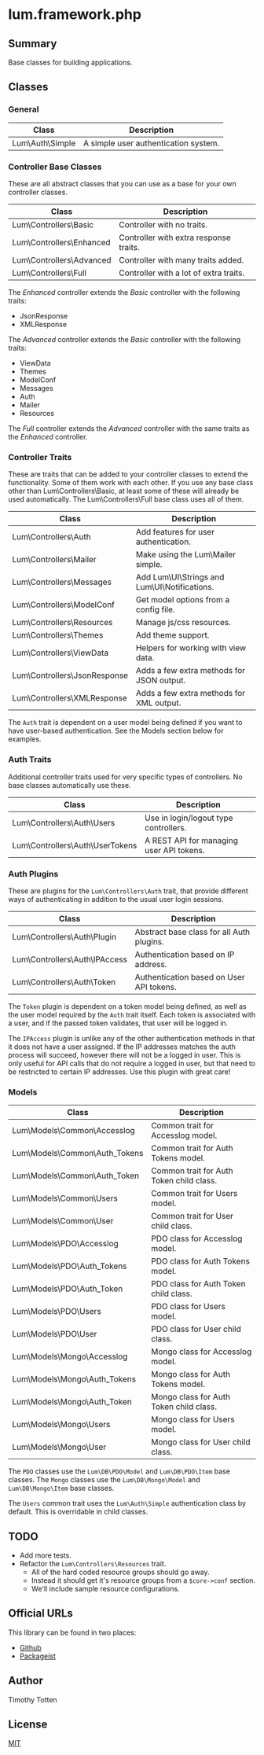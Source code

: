 # lum.framework.php

## Summary

Base classes for building applications.

## Classes

### General

| Class                       | Description                                   |
| --------------------------- | --------------------------------------------- |
| Lum\Auth\Simple             | A simple user authentication system.          |

### Controller Base Classes

These are all abstract classes that you can use as a base for your own
controller classes.

| Class                       | Description                                   |
| --------------------------- | --------------------------------------------- |
| Lum\Controllers\Basic       | Controller with no traits.                    |
| Lum\Controllers\Enhanced    | Controller with extra response traits.        |
| Lum\Controllers\Advanced    | Controller with many traits added.            |
| Lum\Controllers\Full        | Controller with a lot of extra traits.        |

The _Enhanced_ controller extends the _Basic_ controller with the following
traits:

- JsonResponse
- XMLResponse

The _Advanced_ controller extends the _Basic_ controller with the following
traits:

- ViewData
- Themes
- ModelConf
- Messages
- Auth
- Mailer
- Resources

The _Full_ controller extends the _Advanced_ controller with the same traits
as the _Enhanced_ controller.

### Controller Traits

These are traits that can be added to your controller classes to extend
the functionality. Some of them work with each other. If you use any base
class other than Lum\Controllers\Basic, at least some of these will already
be used automatically. The Lum\Controllers\Full base class uses all of them.

| Class                        | Description                                  |
| ---------------------------  | -------------------------------------------- |
| Lum\Controllers\Auth         | Add features for user authentication.        |
| Lum\Controllers\Mailer       | Make using the Lum\Mailer simple.            |
| Lum\Controllers\Messages     | Add Lum\UI\Strings and Lum\UI\Notifications. |
| Lum\Controllers\ModelConf    | Get model options from a config file.        |
| Lum\Controllers\Resources    | Manage js/css resources.                     |
| Lum\Controllers\Themes       | Add theme support.                           |
| Lum\Controllers\ViewData     | Helpers for working with view data.          |
| Lum\Controllers\JsonResponse | Adds a few extra methods for JSON output.    |
| Lum\Controllers\XMLResponse  | Adds a few extra methods for XML output.     |

The `Auth` trait is dependent on a user model being defined if you want to 
have user-based authentication. See the Models section below for examples.

### Auth Traits

Additional controller traits used for very specific types of controllers.
No base classes automatically use these.

| Class                           | Description                               |
| ------------------------------- | ----------------------------------------- |
| Lum\Controllers\Auth\Users      | Use in login/logout type controllers.     |
| Lum\Controllers\Auth\UserTokens | A REST API for managing user API tokens.  |

### Auth Plugins

These are plugins for the `Lum\Controllers\Auth` trait, that provide different
ways of authenticating in addition to the usual user login sessions.

| Class                           | Description                               |
| ------------------------------- | ----------------------------------------- |
| Lum\Controllers\Auth\Plugin     | Abstract base class for all Auth plugins. |
| Lum\Controllers\Auth\IPAccess   | Authentication based on IP address.       |
| Lum\Controllers\Auth\Token      | Authentication based on User API tokens.  |

The `Token` plugin is dependent on a token model being defined, as well as the
user model required by the `Auth` trait itself. Each token is associated with
a user, and if the passed token validates, that user will be logged in.

The `IPAccess` plugin is unlike any of the other authentication methods in that
it does not have a user assigned. If the IP addresses matches the auth process
will succeed, however there will not be a logged in user. This is only useful
for API calls that do not require a logged in user, but that need to be
restricted to certain IP addresses. Use this plugin with great care!

### Models

| Class                           | Description                               |
| ------------------------------- | ----------------------------------------- |
| Lum\Models\Common\Accesslog     | Common trait for Accesslog model.         |
| Lum\Models\Common\Auth\_Tokens  | Common trait for Auth Tokens model.       |
| Lum\Models\Common\Auth\_Token   | Common trait for Auth Token child class.  |
| Lum\Models\Common\Users         | Common trait for Users model.             |
| Lum\Models\Common\User          | Common trait for User child class.        |
| Lum\Models\PDO\Accesslog        | PDO class for Accesslog model.            |
| Lum\Models\PDO\Auth\_Tokens     | PDO class for Auth Tokens model.          |
| Lum\Models\PDO\Auth\_Token      | PDO class for Auth Token child class.     |
| Lum\Models\PDO\Users            | PDO class for Users model.                |
| Lum\Models\PDO\User             | PDO class for User child class.           |
| Lum\Models\Mongo\Accesslog      | Mongo class for Accesslog model.          |
| Lum\Models\Mongo\Auth\_Tokens   | Mongo class for Auth Tokens model.        |
| Lum\Models\Mongo\Auth\_Token    | Mongo class for Auth Token child class.   |
| Lum\Models\Mongo\Users          | Mongo class for Users model.              |
| Lum\Models\Mongo\User           | Mongo class for User child class.         |

The `PDO` classes use the `Lum\DB\PDO\Model` and `Lum\DB\PDO\Item` base classes.
The `Mongo` classes use the `Lum\DB\Mongo\Model` and `Lum\DB\Mongo\Item` base
classes.

The `Users` common trait uses the `Lum\Auth\Simple` authentication class by
default. This is overridable in child classes.

## TODO

* Add more tests.
* Refactor the `Lum\Controllers\Resources` trait.
  * All of the hard coded resource groups should go away.
  * Instead it should get it's resource groups from a `$core->conf` section.
  * We'll include sample resource configurations.

## Official URLs

This library can be found in two places:

 * [Github](https://github.com/supernovus/lum.framework.php)
 * [Packageist](https://packagist.org/packages/lum/lum-framework)

## Author

Timothy Totten

## License

[MIT](https://spdx.org/licenses/MIT.html)
